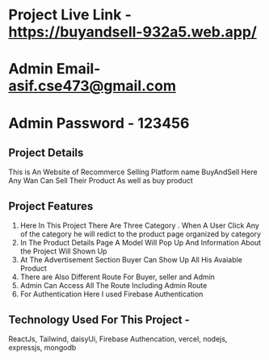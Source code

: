# Project Live Link - https://buyandsell-932a5.web.app/

# Admin Email- asif.cse473@gmail.com
# Admin Password - 123456 


## Project Details
This is An Website of Recommerce Selling Platform name BuyAndSell Here Any Wan Can Sell Their Product As well as buy product

## Project Features
1. Here In This Project There Are Three Category . When A User Click Any of the category he will redict to the product page organized by category
2. In The Product Details Page A Model Will Pop Up And Information About the Project Will Shown Up
3. At The Advertisement Section Buyer Can Show Up All His Avaiable Product
4. There are Also Different Route For Buyer, seller and Admin
5. Admin Can Access All The Route Including Admin Route
6. For Authentication Here I used Firebase Authentication


## Technology Used For This Project - 
ReactJs, Tailwind, daisyUi, Firebase Authencation, vercel, nodejs, expressjs, mongodb